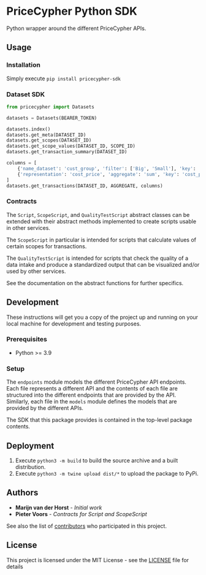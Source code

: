 # PriceCypher Python SDK

Python wrapper around the different PriceCypher APIs.

## Usage
### Installation
Simply execute `pip install pricecypher-sdk`

### Dataset SDK
```python
from pricecypher import Datasets

datasets = Datasets(BEARER_TOKEN)

datasets.index()
datasets.get_meta(DATASET_ID)
datasets.get_scopes(DATASET_ID)
datasets.get_scope_values(DATASET_ID, SCOPE_ID)
datasets.get_transaction_summary(DATASET_ID)

columns = [
    {'name_dataset': 'cust_group', 'filter': ['Big', 'Small'], 'key': 'group'},
    {'representation': 'cost_price', 'aggregate': 'sum', 'key': 'cost_price'}
]
datasets.get_transactions(DATASET_ID, AGGREGATE, columns)
```

### Contracts
The `Script`, `ScopeScript`, and `QualityTestScript` abstract classes can be extended with their abstract methods
implemented to create scripts usable in other services. 

The `ScopeScript` in particular is intended for scripts that calculate values of certain scopes for transactions. 

The `QualityTestScript` is intended for scripts that check the quality of a data intake and produce a standardized
output that can be visualized and/or used by other services.

See the documentation on the abstract functions for further specifics.

## Development

These instructions will get you a copy of the project up and running on your local machine for development and testing purposes. 

### Prerequisites
* Python >= 3.9

### Setup
The `endpoints` module models the different PriceCypher API endpoints. Each file represents a different API and the
contents of each file are structured into the different endpoints that are provided by the API.
Similarly, each file in the `models` module defines the models that are provided by the different APIs.

The SDK that this package provides is contained in the top-level package contents.

## Deployment
1. Execute `python3 -m build` to build the source archive and a built distribution.
2. Execute `python3 -m twine upload dist/*` to upload the package to PyPi.

## Authors

* **Marijn van der Horst** - *Initial work*
* **Pieter Voors** - *Contracts for Script and ScopeScript*

See also the list of [contributors](https://github.com/marketredesign/pricecypher_python_sdk/contributors) who participated in this project.

## License

This project is licensed under the MIT License - see the [LICENSE](LICENSE) file for details
